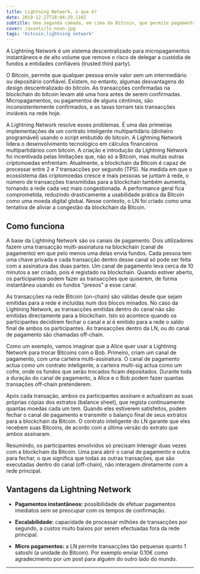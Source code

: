 ```yaml
---
title: Lightning Network, o que é?
date: 2019-12-27T18:04:29.110Z
subtitle: Uma segunda camada, em cima da Bitcoin, que permite pagamentos instantâneos e practicamente sem fees.
cover: /assets/ln_neon.jpg
tags: 'bitcoin,lightning network'
---
```

A Lightning Network é um sistema descentralizado para micropagamentos instantâneos e de alto volume que remove o risco de delegar a custódia de fundos a entidades confiáveis (trusted third party).

O Bitcoin, permite que qualquer pessoa envie valor sem um intermediário ou depositário confiável. Existem, no entanto, algumas desvantagens do design descentralizado do bitcoin. As transacções confirmadas na blockchain do bitcoin levam até uma hora antes de serem confirmadas. Micropagamentos, ou pagamentos de alguns cêntimos, são inconsistentemente confirmados, e as taxas tornam tais transacções inviáveis na rede hoje.

A Lightning Network resolve esses problemas. É uma das primeiras implementações de um contrato inteligente multipartidário (dinheiro programável) usando o script embutido do bitcoin. A Lightning Network lidera o desenvolvimento tecnológico em cálculos financeiros multipartidários com bitcoin. A criação e introdução da Lightning Network foi incentivada pelas limitações que, não só a Bitcoin, mas muitas outras criptomoedas enfrentam. Atualmente, a blockchain da Bitcoin é capaz de processar entre 2 e 7 transacções por segundo (TPS). Na medida em que o ecossistema das criptomoedas cresce e mais pessoas se juntam à rede, o número de transacções transmitidas para a blockchain também aumenta, tornando a rede cada vez mais congestionada. A performance geral fica comprometida, reduzindo drasticamente a usabilidade prática da Bitcoin como uma moeda digital global. Nesse contexto, o LN foi criado como uma tentativa de aliviar a congestão da blockchain da Bitcoin.

## Como funciona

A base da Lightning Network são os canais de pagamento. Dois utilizadores fazem uma transacção multi-assinatura na blockchain (canal de pagamento) em que pelo menos uma delas envia fundos. Cada pessoa tem uma chave privada e cada transacção dentro desse canal só pode ser feita com a assinatura das duas partes. Um canal de pagamento leva cerca de 10 minutos a ser criado, pois é registado na blockchain. Quando estiver aberto, os participantes podem fazer as transacções que quiserem, de forma instantânea usando os fundos "presos" a esse canal.

As transacções na rede Bitcoin (on-chain) são válidas desde que sejam emitidas para a rede e incluídas num dos blocos minados. No caso da Lightning Network, as transacções emitidas dentro do canal não são emitidas directamente para a blockchain. Isto só acontece quando os participantes decidirem fechar o canal e aí é emitido para a rede o saldo final de ambos os participantes. As transacções dentro da LN, ou do canal de pagamento são chamadas off-chain.

Como um exemplo, vamos imaginar que a Alice quer usar a Lightning Network para trocar Bitcoins com o Bob. Primeiro, criam um canal de pagamento, com uma carteira multi-assinatura. O canal de pagamento actua como um contrato inteligente, a carteira multi-sig actua como um cofre, onde os fundos que serão trocados ficam depositados. Durante toda a duração do canal de pagamento, a Alice e o Bob podem fazer quantas transações off-chain pretenderem.

Após cada transação, ambos os participantes assinam e actualizam as suas próprias cópias dos extratos (balance sheet), que regista continuamente quantas moedas cada um tem. Quando eles estiverem satisfeitos, podem fechar o canal de pagamento e transmitir o balanço final de seus extratos para a blockchain da Bitcoin. O contrato inteligente do LN garante que eles recebem suas Bitcoins, de acordo com a última versão do extrato que ambos assinaram.

Resumindo, os participantes envolvidos só precisam interagir duas vezes com a blockchain da Bitcoin. Uma para abrir o canal de pagamento e outra para fechar, o que significa que todas as outras transações, que são executadas dentro do canal (off-chain), não interagem diretamente com a rede principal.

## Vantagens da Lightning Network

- __Pagamentos instantâneos:__ possibilidade de efetuar pagamentos imediatos sem se preocupar com os tempos de confirmação.

- __Escalabilidade:__ capacidade de processar milhões de transacções por segundo, a custos muito baixos por serem efectuadas fora da rede principal.

- __Micro pagamentos:__ a LN permite transacções tão pequenas quanto 1 satoshi (a unidade do Bitcoin). Por exemplo enviar 0.10€ como agradecimento por um post para alguém do outro lado do mundo.

***
